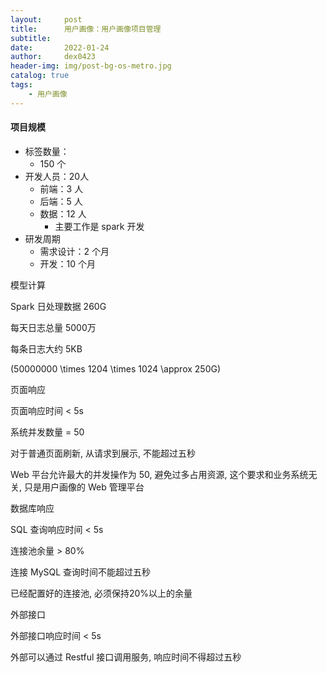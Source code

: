 ```yaml
---
layout:     post
title:      用户画像：用户画像项目管理
subtitle:   
date:       2022-01-24
author:     dex0423
header-img: img/post-bg-os-metro.jpg
catalog: true
tags:
    - 用户画像
---
```



#### 项目规模

- 标签数量：
  - 150 个
- 开发人员：20人
  - 前端：3 人
  - 后端：5 人
  - 数据：12 人
    - 主要工作是 spark 开发
- 研发周期
  - 需求设计：2 个月
  - 开发：10 个月


模型计算

Spark 日处理数据 260G

每天日志总量 5000万

每条日志大约 5KB

\(50000000 \times 1204 \times 1024 \approx 250G\)

页面响应

页面响应时间 < 5s

系统并发数量 = 50

对于普通页面刷新, 从请求到展示, 不能超过五秒

Web 平台允许最大的并发操作为 50, 避免过多占用资源, 这个要求和业务系统无关, 只是用户画像的 Web 管理平台

数据库响应

SQL 查询响应时间 < 5s

连接池余量 > 80%

连接 MySQL 查询时间不能超过五秒

已经配置好的连接池, 必须保持20%以上的余量

外部接口

外部接口响应时间 < 5s

外部可以通过 Restful 接口调用服务, 响应时间不得超过五秒